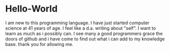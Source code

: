 # Hello-World
I  am new to this programming language. I have just started computer science at 41 years of age. I feel like a d.a. writing about "self". I want to learn as much as i possibly can. I see many a good programmers grace the doors of github and i have come to find out what i can add to my knowledge base. thank you for allowing me.
